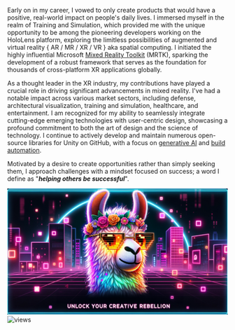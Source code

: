 Early on in my career, I vowed to only create products that would have a positive, real-world impact on people's daily lives. I immersed myself in the realm of Training and Simulation, which provided me with the unique opportunity to be among the pioneering developers working on the HoloLens platform, exploring the limitless possibilities of augmented and virtual reality { AR / MR / XR / VR } aka spatial computing. I initiated the highly influential Microsoft [Mixed Reality Toolkit](https://github.com/microsoft/MixedRealityToolkit-Unity) (MRTK), sparking the development of a robust framework that serves as the foundation for thousands of cross-platform XR applications globally.

As a thought leader in the XR industry, my contributions have played a crucial role in driving significant advancements in mixed reality. I've had a notable impact across various market sectors, including defense, architectural visualization, training and simulation, healthcare, and entertainment. I am recognized for my ability to seamlessly integrate cutting-edge emerging technologies with user-centric design, showcasing a profound commitment to both the art of design and the science of technology. I continue to actively develop and maintain numerous open-source libraries for Unity on GitHub, with a focus on [generative AI](https://github.com/RageAgainstThePixel?q=AI) and [build automation](https://github.com/marketplace?query=buildalon).

Motivated by a desire to create opportunities rather than simply seeking them, I approach challenges with a mindset focused on success; a word I define as "***helping others be successful***".

[![image](images/rage-against-the-pixel-cover.png "Pateon")](https://www.patreon.com/RageAgainstThePixel)
![views](https://komarev.com/ghpvc/?username=StephenHodgson&style=flat-square)
